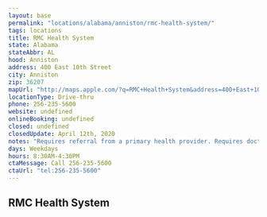 ```yaml
---
layout: base
permalink: "locations/alabama/anniston/rmc-health-system/"
tags: locations
title: RMC Health System
state: Alabama
stateAbbr: AL
hood: Anniston
address: 400 East 10th Street
city: Anniston
zip: 36207
mapUrl: "http://maps.apple.com/?q=RMC+Health+System&address=400+East+10th+Street,Anniston,Alabama,36207"
locationType: Drive-thru
phone: 256-235-5600
website: undefined
onlineBooking: undefined
closed: undefined
closedUpdate: April 12th, 2020
notes: "Requires referral from a primary health provider. Requires doctor's referral."
days: Weekdays
hours: 8:30AM-4:30PM
ctaMessage: Call 256-235-5600
ctaUrl: "tel:256-235-5600"
---
```

## RMC Health System
